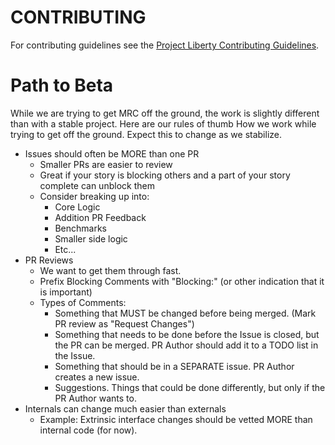 # CONTRIBUTING

For contributing guidelines see the [Project Liberty Contributing Guidelines](https://github.com/LibertyDSNP/meta/blob/main/CONTRIBUTING.md).


# Path to Beta

While we are trying to get MRC off the ground, the work is slightly different than with a stable project.
Here are our rules of thumb
How we work while trying to get off the ground.
Expect this to change as we stabilize.

- Issues should often be MORE than one PR
  - Smaller PRs are easier to review
  - Great if your story is blocking others and a part of your story complete can unblock them
  - Consider breaking up into:
    - Core Logic
    - Addition PR Feedback
    - Benchmarks
    - Smaller side logic
    - Etc...
- PR Reviews
  - We want to get them through fast.
  -  Prefix Blocking Comments with "Blocking:" (or other indication that it is important)
  - Types of Comments:
    - Something that MUST be changed before being merged. (Mark PR review as "Request Changes")
    - Something that needs to be done before the Issue is closed, but the PR can be merged. PR Author should add it to a TODO list in the Issue.
    - Something that should be in a SEPARATE issue. PR Author creates a new issue.
    - Suggestions. Things that could be done differently, but only if the PR Author wants to.
- Internals can change much easier than externals
  - Example: Extrinsic interface changes should be vetted MORE than internal code (for now).
